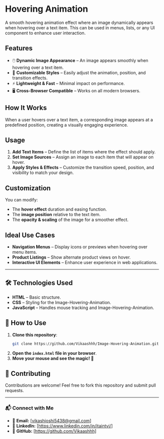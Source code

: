 # Hovering Animation  

A smooth hovering animation effect where an image dynamically appears when hovering over a text item. This can be used in menus, lists, or any UI component to enhance user interaction.  

## Features  
- 🖱️ **Dynamic Image Appearance** – An image appears smoothly when hovering over a text item.  
- 🎨 **Customizable Styles** – Easily adjust the animation, position, and transition effects.  
- ⚡ **Lightweight & Fast** – Minimal impact on performance.  
- 🖥️ **Cross-Browser Compatible** – Works on all modern browsers.  

## How It Works  
When a user hovers over a text item, a corresponding image appears at a predefined position, creating a visually engaging experience.  

## Usage  
1. **Add Text Items** – Define the list of items where the effect should apply.  
2. **Set Image Sources** – Assign an image to each item that will appear on hover.  
3. **Apply Styles & Effects** – Customize the transition speed, position, and visibility to match your design.  

## Customization  
You can modify:  
- The **hover effect** duration and easing function.  
- The **image position** relative to the text item.  
- The **opacity & scaling** of the image for a smoother effect.  


## Ideal Use Cases  
- **Navigation Menus** – Display icons or previews when hovering over menu items.  
- **Product Listings** – Show alternate product views on hover.  
- **Interactive UI Elements** – Enhance user experience in web applications.  

---  

## 🛠 Technologies Used

- **HTML** – Basic structure.
- **CSS** – Styling for the Image-Hovering-Animation.
- **JavaScript** – Handles mouse tracking and Image-Hovering-Animation.

## 🚀 How to Use

1. **Clone this repository**:
   ```sh
   git clone https://github.com/Vikaashhh/Image-Hovering-Animation.git
   ```
2. **Open the `index.html` file in your browser**.
3. **Move your mouse and see the magic! 🎯**

## 🤝 Contributing

Contributions are welcome! Feel free to fork this repository and submit pull requests.

---

### 📬 Connect with Me  

- 📩 **Email:** [vikashjoshi5438@gmail.com]
- 🔗 **LinkedIn:** [https://www.linkedin.com/in/itaintvi/] 
- 🐙 **GitHub:** [https://github.com/Vikaashhh]  


